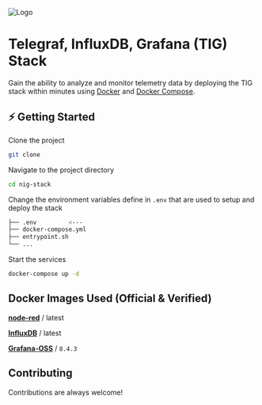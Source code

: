 
![Logo](https://user-images.githubusercontent.com/64506580/159311466-f720a877-6c76-403a-904d-134addbd6a86.png)


# Telegraf, InfluxDB, Grafana (TIG) Stack

Gain the ability to analyze and monitor telemetry data by deploying the TIG stack within minutes using [Docker](https://docs.docker.com/engine/install/) and [Docker Compose](https://docs.docker.com/compose/install/).




## ⚡️ Getting Started

Clone the project

```bash
git clone 
```

Navigate to the project directory

```bash
cd nig-stack
```

Change the environment variables define in `.env` that are used to setup and deploy the stack
```bash
├── .env         <---
├── docker-compose.yml
├── entrypoint.sh
└── ...
```

Start the services
```bash
docker-compose up -d
```
## Docker Images Used (Official & Verified)

[**node-red**](https://hub.docker.com/r/nodered/node-red) / latest

[**InfluxDB**](https://hub.docker.com/_/influxdb) / latest

[**Grafana-OSS**](https://hub.docker.com/r/grafana/grafana-oss) / `8.4.3`



## Contributing

Contributions are always welcome!

